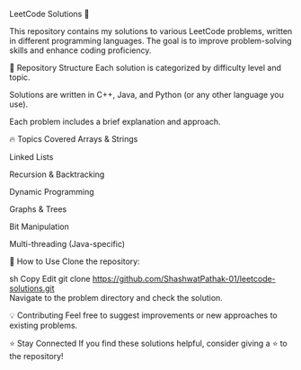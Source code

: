 LeetCode Solutions 🚀

This repository contains my solutions to various LeetCode problems, written in different programming languages. The goal is to improve problem-solving skills and enhance coding proficiency.

📌 Repository Structure
Each solution is categorized by difficulty level and topic.

Solutions are written in C++, Java, and Python (or any other language you use).

Each problem includes a brief explanation and approach.

🔥 Topics Covered
Arrays & Strings

Linked Lists

Recursion & Backtracking

Dynamic Programming

Graphs & Trees

Bit Manipulation

Multi-threading (Java-specific)

🎯 How to Use
Clone the repository:

sh
Copy
Edit
git clone https://github.com/ShashwatPathak-01/leetcode-solutions.git  
Navigate to the problem directory and check the solution.

💡 Contributing
Feel free to suggest improvements or new approaches to existing problems.

⭐ Stay Connected
If you find these solutions helpful, consider giving a ⭐ to the repository!
